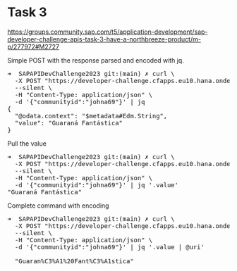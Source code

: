 # Task 3

https://groups.community.sap.com/t5/application-development/sap-developer-challenge-apis-task-3-have-a-northbreeze-product/m-p/277972#M2727

Simple POST with the response parsed and encoded with jq.

<pre>
➜  SAPAPIDevChallenge2023 git:(main) ✗ curl \
  -X POST "https://developer-challenge.cfapps.eu10.hana.ondemand.com/odata/v4/northbreeze/selectProduct" \
  --silent \
  -H "Content-Type: application/json" \
  -d '{"communityid":"johna69"}' | jq                
{
  "@odata.context": "$metadata#Edm.String",
  "value": "Guaraná Fantástica"
}
</pre>

Pull the value

<pre>
➜  SAPAPIDevChallenge2023 git:(main) ✗ curl \
  -X POST "https://developer-challenge.cfapps.eu10.hana.ondemand.com/odata/v4/northbreeze/selectProduct" \
  --silent \
  -H "Content-Type: application/json" \
  -d '{"communityid":"johna69"}' | jq '.value'       
"Guaraná Fantástica"
</pre>

Complete command with encoding
<pre>
➜  SAPAPIDevChallenge2023 git:(main) ✗ curl \
  -X POST "https://developer-challenge.cfapps.eu10.hana.ondemand.com/odata/v4/northbreeze/selectProduct" \
  --silent \
  -H "Content-Type: application/json" \
  -d '{"communityid":"johna69"}' | jq '.value | @uri'

  "Guaran%C3%A1%20Fant%C3%A1stica"
</pre>
